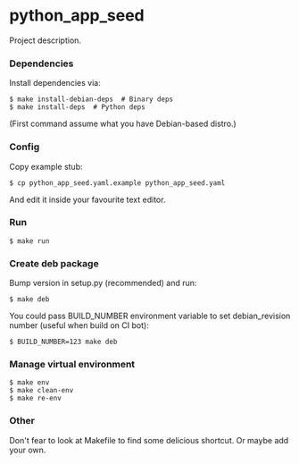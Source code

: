 # python_app_seed

Project description.

### Dependencies

Install dependencies via:

    $ make install-debian-deps  # Binary deps
    $ make install-deps  # Python deps

(First command assume what you have Debian-based distro.)

### Config

Copy example stub:

    $ cp python_app_seed.yaml.example python_app_seed.yaml

And edit it inside your favourite text editor.

### Run

    $ make run

### Create deb package

Bump version in setup.py (recommended) and run:

    $ make deb

You could pass BUILD\_NUMBER environment variable to set
debian\_revision number (useful when build on CI bot):

    $ BUILD_NUMBER=123 make deb

### Manage virtual environment

    $ make env
    $ make clean-env
    $ make re-env

### Other

Don't fear to look at Makefile to find some delicious shortcut.
Or maybe add your own.
